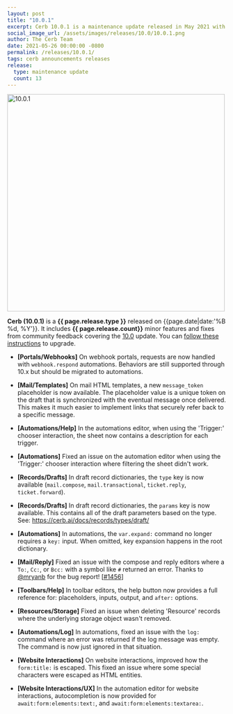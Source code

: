 ```yaml
---
layout: post
title: "10.0.1"
excerpt: Cerb 10.0.1 is a maintenance update released in May 2021 with 13 minor features and fixes from community feedback.
social_image_url: /assets/images/releases/10.0/10.0.1.png
author: The Cerb Team
date: 2021-05-26 00:00:00 -0800
permalink: /releases/10.0.1/
tags: cerb announcements releases
release:
  type: maintenance update
  count: 13
---
```


<div class="cerb-screenshot">
<img src="{{page.social_image_url}}" class="screenshot" alt="10.0.1" width="500">
</div>

**Cerb (10.0.1)** is a **{{ page.release.type }}** released on {{page.date|date:'%B %d, %Y'}}. It includes **{{ page.release.count}}** minor features and fixes from community feedback covering the [10.0](/releases/10.0/) update.  You can [follow these instructions](/docs/upgrading/) to upgrade.

* **[Portals/Webhooks]** On webhook portals, requests are now handled with `webhook.respond` automations. Behaviors are still supported through 10.x but should be migrated to automations.

* **[Mail/Templates]** On mail HTML templates, a new `message_token` placeholder is now available. The placeholder value is a unique token on the draft that is synchronized with the eventual message once delivered. This makes it much easier to implement links that securely refer back to a specific message.

* **[Automations/Help]** In the automations editor, when using the 'Trigger:' chooser interaction, the sheet now contains a description for each trigger.

* **[Automations]** Fixed an issue on the automation editor when using the 'Trigger:' chooser interaction where filtering the sheet didn't work.

* **[Records/Drafts]** In draft record dictionaries, the `type` key is now available (`mail.compose`, `mail.transactional`, `ticket.reply`, `ticket.forward`).

* **[Records/Drafts]** In draft record dictionaries, the `params` key is now available. This contains all of the draft parameters based on the type. See: <https://cerb.ai/docs/records/types/draft/>

* **[Automations]** In automations, the `var.expand:` command no longer requires a `key:` input. When omitted, key expansion happens in the root dictionary.

* **[Mail/Reply]** Fixed an issue with the compose and reply editors where a `To:`, `Cc:`, or `Bcc:` with a symbol like `#` returned an error. Thanks to [@mryanb](https://github.com/mryanb) for the bug report! [[#1456](https://github.com/jstanden/cerb/issues/1456)]

* **[Toolbars/Help]** In toolbar editors, the help button now provides a full reference for: placeholders, inputs, output, and `after:` options.

* **[Resources/Storage]** Fixed an issue when deleting 'Resource' records where the underlying storage object wasn't removed.

* **[Automations/Log]** In automations, fixed an issue with the `log:` command where an error was returned if the log message was empty. The command is now just ignored in that situation.

* **[Website Interactions]** On website interactions, improved how the `form:title:` is escaped. This fixed an issue where some special characters were escaped as HTML entities.

* **[Website Interactions/UX]** In the automation editor for website interactions, autocompletion is now provided for `await:form:elements:text:`, and `await:form:elements:textarea:`.

